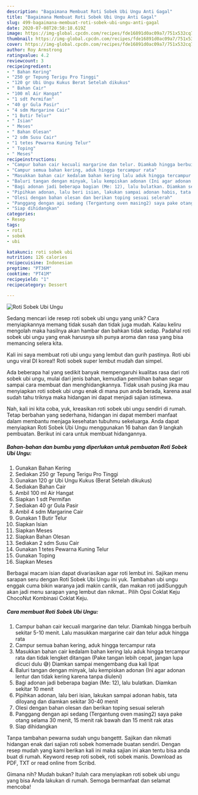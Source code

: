 ```yaml
---
description: "Bagaimana Membuat Roti Sobek Ubi Ungu Anti Gagal"
title: "Bagaimana Membuat Roti Sobek Ubi Ungu Anti Gagal"
slug: 499-bagaimana-membuat-roti-sobek-ubi-ungu-anti-gagal
date: 2020-07-08T20:58:18.619Z
image: https://img-global.cpcdn.com/recipes/fde16891d0ac09a7/751x532cq70/roti-sobek-ubi-ungu-foto-resep-utama.jpg
thumbnail: https://img-global.cpcdn.com/recipes/fde16891d0ac09a7/751x532cq70/roti-sobek-ubi-ungu-foto-resep-utama.jpg
cover: https://img-global.cpcdn.com/recipes/fde16891d0ac09a7/751x532cq70/roti-sobek-ubi-ungu-foto-resep-utama.jpg
author: Roy Armstrong
ratingvalue: 4.2
reviewcount: 3
recipeingredient:
- " Bahan Kering"
- "250 gr Tepung Terigu Pro Tinggi"
- "120 gr Ubi Ungu Kukus Berat Setelah dikukus"
- " Bahan Cair"
- "100 ml Air Hangat"
- "1 sdt Permifan"
- "40 gr Gula Pasir"
- "4 sdm Margarine Cair"
- "1 Butir Telur"
- " Isian"
- " Meses"
- " Bahan Olesan"
- "2 sdm Susu Cair"
- "1 tetes Pewarna Kuning Telur"
- " Toping"
- " Meses"
recipeinstructions:
- "Campur bahan cair kecuali margarine dan telur. Diamkab hingga berbuih sekitar 5-10 menit. Lalu masukkan margarine cair dan telur aduk hingga rata"
- "Campur semua bahan kering, aduk hingga tercampur rata"
- "Masukkan bahan cair kedalam bahan kering lalu aduk hingga tercampur rata dan tidak lengket ditangan (Pake tangan lebih cepat, jangan lupa dicuci dulu 😅) Diamkan sampai mengembang dua kali lipat"
- "Baluri tangan dengan minyak, lalu kempiskan adonan (Ini agar adonan lentur dan tidak kering karena tanpa diuleni)"
- "Bagi adonan jadi beberapa bagian (Me: 12), lalu bulatkan. Diamkan sekitar 10 menit"
- "Pipihkan adonan, lalu beri isian, lakukan sampai adonan habis, tata diloyang dan diamkan sekitar 30-40 menit"
- "Olesi dengan bahan olesan dan berikan toping sesuai selerah"
- "Panggang dengan api sedang (Tergantung oven masing2) saya pake otang selama 30 menit, 15 menit rak bawah dan 15 menit rak atas"
- "Siap dihidangkan"
categories:
- Resep
tags:
- roti
- sobek
- ubi

katakunci: roti sobek ubi 
nutrition: 126 calories
recipecuisine: Indonesian
preptime: "PT36M"
cooktime: "PT41M"
recipeyield: "1"
recipecategory: Dessert

---
```



![Roti Sobek Ubi Ungu](https://img-global.cpcdn.com/recipes/fde16891d0ac09a7/751x532cq70/roti-sobek-ubi-ungu-foto-resep-utama.jpg)

Sedang mencari ide resep roti sobek ubi ungu yang unik? Cara menyiapkannya memang tidak susah dan tidak juga mudah. Kalau keliru mengolah maka hasilnya akan hambar dan bahkan tidak sedap. Padahal roti sobek ubi ungu yang enak harusnya sih punya aroma dan rasa yang bisa memancing selera kita.

Kali ini saya membuat roti ubi ungu yang lembut dan gurih pastinya. Roti ubi ungu viral DI korea!! Roti sobek super lembut mudah dan simpel.

Ada beberapa hal yang sedikit banyak mempengaruhi kualitas rasa dari roti sobek ubi ungu, mulai dari jenis bahan, kemudian pemilihan bahan segar sampai cara membuat dan menghidangkannya. Tidak usah pusing jika mau menyiapkan roti sobek ubi ungu enak di mana pun anda berada, karena asal sudah tahu triknya maka hidangan ini dapat menjadi sajian istimewa.


Nah, kali ini kita coba, yuk, kreasikan roti sobek ubi ungu sendiri di rumah. Tetap berbahan yang sederhana, hidangan ini dapat memberi manfaat dalam membantu menjaga kesehatan tubuhmu sekeluarga. Anda dapat menyiapkan Roti Sobek Ubi Ungu menggunakan 16 bahan dan 9 langkah pembuatan. Berikut ini cara untuk membuat hidangannya.

<!--inarticleads1-->

##### Bahan-bahan dan bumbu yang diperlukan untuk pembuatan Roti Sobek Ubi Ungu:

1. Gunakan  Bahan Kering
1. Sediakan 250 gr Tepung Terigu Pro Tinggi
1. Gunakan 120 gr Ubi Ungu Kukus (Berat Setelah dikukus)
1. Sediakan  Bahan Cair
1. Ambil 100 ml Air Hangat
1. Siapkan 1 sdt Permifan
1. Sediakan 40 gr Gula Pasir
1. Ambil 4 sdm Margarine Cair
1. Gunakan 1 Butir Telur
1. Siapkan  Isian
1. Siapkan  Meses
1. Siapkan  Bahan Olesan
1. Sediakan 2 sdm Susu Cair
1. Gunakan 1 tetes Pewarna Kuning Telur
1. Gunakan  Toping
1. Siapkan  Meses


Berbagai macam isian dapat divariasikan agar roti lembut ini. Sajikan menu sarapan seru dengan Roti Sobek Ubi Ungu ini yuk. Tambahan ubi ungu enggak cuma bikin waranya jadi makin cantik, dan makan roti jadiSungguh akan jadi menu sarapan yang lembut dan nikmat.. Pilih Opsi Coklat Keju ChocoNut Kombinasi Coklat Keju. 

<!--inarticleads2-->

##### Cara membuat Roti Sobek Ubi Ungu:

1. Campur bahan cair kecuali margarine dan telur. Diamkab hingga berbuih sekitar 5-10 menit. Lalu masukkan margarine cair dan telur aduk hingga rata
1. Campur semua bahan kering, aduk hingga tercampur rata
1. Masukkan bahan cair kedalam bahan kering lalu aduk hingga tercampur rata dan tidak lengket ditangan (Pake tangan lebih cepat, jangan lupa dicuci dulu 😅) Diamkan sampai mengembang dua kali lipat
1. Baluri tangan dengan minyak, lalu kempiskan adonan (Ini agar adonan lentur dan tidak kering karena tanpa diuleni)
1. Bagi adonan jadi beberapa bagian (Me: 12), lalu bulatkan. Diamkan sekitar 10 menit
1. Pipihkan adonan, lalu beri isian, lakukan sampai adonan habis, tata diloyang dan diamkan sekitar 30-40 menit
1. Olesi dengan bahan olesan dan berikan toping sesuai selerah
1. Panggang dengan api sedang (Tergantung oven masing2) saya pake otang selama 30 menit, 15 menit rak bawah dan 15 menit rak atas
1. Siap dihidangkan


Tanpa tambahan pewarna sudah ungu bangettt. Sajikan dan nikmati hidangan enak dari sajian roti sobek homemade buatan sendiri. Dengan resep mudah yang kami berikan kali ini maka sajian ini akan tentu bisa anda buat di rumah. Keyword resep roti sobek, roti sobek manis. Download as PDF, TXT or read online from Scribd. 

Gimana nih? Mudah bukan? Itulah cara menyiapkan roti sobek ubi ungu yang bisa Anda lakukan di rumah. Semoga bermanfaat dan selamat mencoba!
